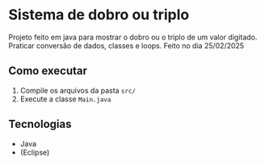 # Sistema de dobro ou triplo

Projeto feito em java para mostrar o dobro ou o triplo de um valor digitado.
Praticar conversão de dados, classes e loops.
Feito no dia 25/02/2025

## Como executar

1. Compile os arquivos da pasta `src/`
2. Execute a classe `Main.java`

## Tecnologias

- Java
- (Eclipse)
